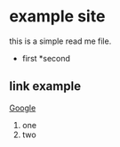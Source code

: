 # example site

this is a simple read me file.
* first
*second

## link example
[Google](www.google.com)

1. one
2. two
